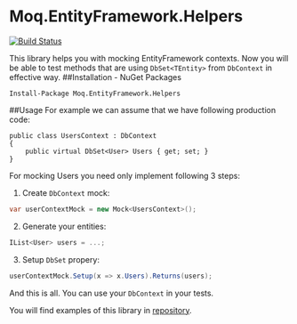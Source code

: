 # Moq.EntityFramework.Helpers
[![Build Status](https://travis-ci.org/MichalJankowskii/Moq.EntityFramework6.Helpers.svg?branch=master)](https://travis-ci.org/MichalJankowskii/Moq.EntityFramework6.Helpers)

This library helps you with mocking EntityFramework contexts. Now you will be able to test methods that are using `DbSet<TEntity>` from `DbContext` in effective way.
##Installation - NuGet Packages
```
Install-Package Moq.EntityFramework.Helpers
```

##Usage
For example we can assume that we have following production code:
```
public class UsersContext : DbContext
{
    public virtual DbSet<User> Users { get; set; }
}
```

For mocking Users you need only implement following 3 steps:

1. Create `DbContext` mock:
```csharp
var userContextMock = new Mock<UsersContext>();
```
2. Generate your entities:
```csharp
IList<User> users = ...;
```
3. Setup `DbSet` propery:
```csharp
userContextMock.Setup(x => x.Users).Returns(users);
```

And this is all. You can use your `DbContext` in your tests.

You will find examples of this library in [repository](https://github.com/MichalJankowskii/Moq.EntityFramework6.Helpers/blob/master/src/Moq.EntityFramework6.Helpers.Examples/UsersServiceTest.cs).
